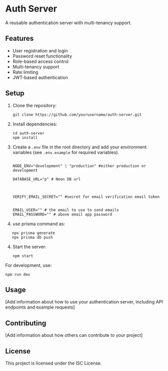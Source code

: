 # Auth Server

A reusable authentication server with multi-tenancy support.

## Features

- User registration and login
- Password reset functionality
- Role-based access control
- Multi-tenancy support
- Rate limiting
- JWT-based authentication

## Setup

1. Clone the repository:

   ```
   git clone https://github.com/yourusername/auth-server.git
   ```

2. Install dependencies:

   ```
   cd auth-server
   npm install
   ```

3. Create a `.env` file in the root directory and add your environment variables (see `.env.example` for required variables).

   ```

   NODE_ENV="development" | "production" #either production or development

   DATABASE_URL="p" # Neon DB url



   VERIFY_EMAIL_SECRET="" #secret for email verification email token


   EMAIL_USER="" # the email to use to send emails
   EMAIL_PASSWORD="" # above email app password  
   ```

4. use prisma command as:

```
   npx prisma generate
   npx prisma db push
   ```

4. Start the server:

   ```
   npm start
   ```

For development, use:

   ```
   npm run dev
   ```

## Usage

[Add information about how to use your authentication server, including API endpoints and example requests]

## Contributing

[Add information about how others can contribute to your project]

## License

This project is licensed under the ISC License.
